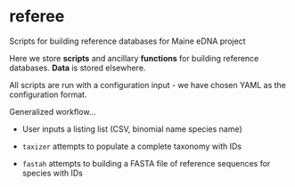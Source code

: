 # referee
Scripts for building reference databases for Maine eDNA project

Here we store **scripts** and ancillary **functions** for building reference databases. **Data** is stored elsewhere.  

All scripts are run with a configuration input - we have chosen YAML as the configuration format. 

Generalized workflow...

  + User inputs a listing list (CSV, binomial name species name)

  + `taxizer` attempts to populate a complete taxonomy with IDs
  
  + `fastah` attempts to building a FASTA file of reference sequences for species with IDs
  
  
